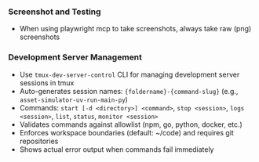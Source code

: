### Screenshot and Testing

- When using playwright mcp to take screenshots, always take raw (png) screenshots

### Development Server Management

- Use `tmux-dev-server-control` CLI for managing development server sessions in tmux
- Auto-generates session names: `{foldername}-{command-slug}` (e.g., `asset-simulator-uv-run-main-py`)
- Commands: `start [-d <directory>] <command>`, `stop <session>`, `logs <session>`, `list`, `status`, `monitor <session>`
- Validates commands against allowlist (npm, go, python, docker, etc.)
- Enforces workspace boundaries (default: ~/code) and requires git repositories
- Shows actual error output when commands fail immediately
